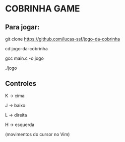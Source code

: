 # COBRINHA GAME

## Para jogar:

git clone https://github.com/lucas-ssf/jogo-da-cobrinha

cd jogo-da-cobrinha

gcc main.c -o jogo

./jogo

## Controles
K -> cima

J -> baixo

L -> direita

H -> esquerda


(movimentos do cursor no Vim)
